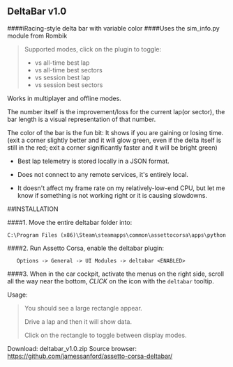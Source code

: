 
## DeltaBar v1.0
####iRacing-style delta bar with variable color
####Uses the sim_info.py module from Rombik


> Supported modes, click on the plugin to toggle:
> 
> - vs all-time best lap
> - vs all-time best sectors
> - vs session best lap
> - vs session best sectors

Works in multiplayer and offline modes.

The number itself is the improvement/loss for the current lap(or sector), the bar length is a visual representation of that number.

The color of the bar is the fun bit: It shows if you are gaining or losing time. 
(exit a corner slightly better and it will glow green, even if the delta itself is still in the red; exit a corner significantly faster and it will be bright green)

 - Best lap telemetry is stored locally in a JSON format.

 - Does not connect to any remote services, it's entirely local.

 - It doesn't affect my frame rate on my relatively-low-end CPU, but let me know if something is not working right or it is causing slowdowns.



##INSTALLATION

####1. Move the entire deltabar folder into:

```
C:\Program Files (x86)\Steam\steamapps\common\assettocorsa\apps\python
```


####2. Run Assetto Corsa, enable the deltabar plugin:
```
   Options -> General -> UI Modules -> deltabar <ENABLED>
```

####3.  When in the car cockpit, activate the menus on the right side, scroll all the way near the bottom, *CLICK* on the icon with the `deltabar` tooltip.

Usage:
>   You should see a large rectangle appear.
>   
>   Drive a lap and then it will show data.
>
>   Click on the rectangle to toggle between display modes.


Download:
  deltabar_v1.0.zip
Source browser:
  https://github.com/jamessanford/assetto-corsa-deltabar/
